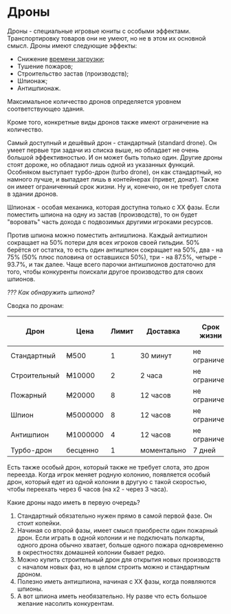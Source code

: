 # Дроны

Дроны - специальные игровые юниты с особыми эффектами. Транспортировку товаров они не умеют, но не в этом их основной смысл. Дроны имеют следующие эффекты:

* Снижение [времени загрузки](wt.md);
* Тушение пожаров;
* Строительство застав (производств);
* Шпионаж;
* Антишпионаж.

Максимальное количество дронов определяется уровнем соответствующео здания.

Кроме того, конкретные виды дронов также имеют ограничение на количество.

Самый доступный и дешёвый дрон - стандартный (standard drone). Он умеет первые три задачи из списка выше, но обладает не очень большой эффективностью. И он
может быть только один. Другие дроны стоят дороже, но обладают лишь одной из указанных функций. Особняком выступает турбо-дрон (turbo drone), он как стандартный,
но намного лучше, и выпадает лишь в контейнерах (привет, донат). Также он имеет ограниченный срок жизни. Ну и, конечно, он не требует слота в здании дронов.

Шпионаж - особая механика, которая доступна только с XX фазы. Если поместить шпиона на одну из застав (производств), то он будет "воровать" часть дохода
с подвозимых другими игроками ресурсов.

Против шпиона можно поместить антишпиона. Каждый антишпион сокращает на 50% потери для всех игроков своей гильдии. 50% берётся от остатка, то есть один
антишпион сокращает на 50%, два - на 75% (50% плюс половина от оставшихся 50%), три - на 87.5%, четыре - 93.7%, и так далее. Чаще всего парочки антишпионов
достаточно для того, чтобы конкуренты поискали другое производство для своих шпионов.

*??? Как обнаружить шпиона?*

Сводка по дронам:

 Дрон         | Цена            | Лимит | Доставка    | Срок жизни   | Скорость | Эффект времени загрузки | Строительный эффект | Пожарный эффект | Другое
--------------|-----------------|-------|-------------|--------------|----------|-------------------------|---------------------|-----------------|------------------
 Стандартный  | <s>M</s>500     | 1     | 30 минут    | не ограничен | 10 км/ч  | 20%                     | 10                  | 30              |
 Строительный | <s>M</s>10000   | 2     | 2 часа      | не ограничен | 8 км/ч   | -                       | 30                  | -               |
 Пожарный     | <s>M</s>20000   | 8     | 12 часов    | не ограничен | 50 км/ч  | -                       | -                   | 70              |
 Шпион        | <s>M</s>5000000 | 8     | 12 часов    | не ограничен | 12 км/ч  | -                       | -                   | 70              | шпионаж
 Антишпион    | <s>M</s>1000000 | 4     | 12 часов    | не ограничен | 13 км/ч  | -                       | -                   | -               | антишпионаж 50%
 Турбо-дрон   | бесценно        | 1     | моментально | 7 дней       | 100 км/ч | 20%                     | 20                  | 80              |

Есть также особый дрон, который также не требует слота, это дрон переезда. Когда игрок меняет родную колонию, появляется особый дрон, который едет из одной колонии
в другую с такой скоростью, чтобы переехать через 6 часов (на x2 - через 3 часа).

Какие дроны надо иметь в первую очередь?

1. Стандартный обязательно нужен прямо в самой первой фазе. Он стоит копейки.
2. Начиная со второй фазы, имеет смысл приобрести один пожарный дрон. Если играть в одной колонии и не подключать полкарты, одного дрона обычно хватает,
больше одного пожара одновременно в окрестностях домашней колонии бывает редко.
3. Можно купить строительный дрон для открытия новых производств с началом новых фаз, но в целом строить можно и стандартным дроном.
4. Полезно иметь антишпиона, начиная с XX фазы, когда появляются шпионы.
5. А вот шпиона иметь необязательно. Ну разве что есть большое желание насолить конкурентам.

